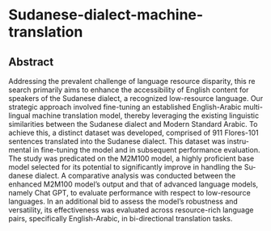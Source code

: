 # Sudanese-dialect-machine-translation

## Abstract
Addressing the prevalent challenge of language resource disparity, this re
search primarily aims to enhance the accessibility of English content for
speakers of the Sudanese dialect, a recognized low-resource language. Our
strategic approach involved fine-tuning an established English-Arabic multi-
lingual machine translation model, thereby leveraging the existing linguistic
similarities between the Sudanese dialect and Modern Standard Arabic. To
achieve this, a distinct dataset was developed, comprised of 911 Flores-101
sentences translated into the Sudanese dialect. This dataset was instru-
mental in fine-tuning the model and in subsequent performance evaluation.
The study was predicated on the M2M100 model, a highly proficient base
model selected for its potential to significantly improve in handling the Su-
danese dialect. A comparative analysis was conducted between the enhanced
M2M100 model’s output and that of advanced language models, namely
Chat GPT, to evaluate performance with respect to low-resource languages.
In an additional bid to assess the model’s robustness and versatility, its
effectiveness was evaluated across resource-rich language pairs, specifically
English-Arabic, in bi-directional translation tasks.

